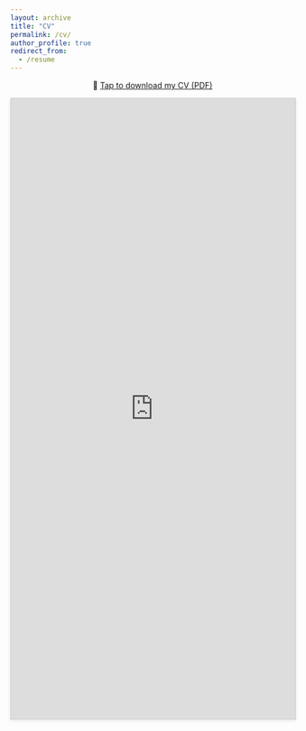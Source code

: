 ```yaml
---
layout: archive
title: "CV"
permalink: /cv/
author_profile: true
redirect_from:
  - /resume
---
```


<!-- Mobile-only: Show download button -->
<div class="mobile-only" style="text-align: center; margin-top: 2rem;">
  <p><strong>📱 Viewing on a smartphone?</strong><br>
  <a href="https://github.com/user-attachments/files/19556134/CV_Habicht_Git.pdf" target="_blank">📄 Tap here to download my CV (PDF)</a></p>
</div>

<!-- Desktop/tablet: Show embedded CV -->
<div class="desktop-only" style="text-align: center;">
  <p>
    📄 <a href="https://github.com/user-attachments/files/19556134/CV_Habicht_Git.pdf" target="_blank">Tap to download my CV (PDF)</a>
  </p>
  <embed src="https://github.com/user-attachments/files/19556134/CV_Habicht_Git.pdf" type="application/pdf" width="100%" height="1100px" style="border: 1px solid #ccc; box-shadow: 0 2px 6px rgba(0,0,0,0.1);" />
</div>

<style>
  @media screen and (max-width: 768px) {
    .desktop-only {
      display: none;
    }

    .mobile-only {
      display: block;
    }
  }

  @media screen and (min-width: 769px) {
    .mobile-only {
      display: none;
    }
  }
</style>
